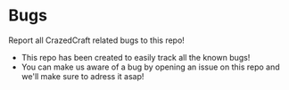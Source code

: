# Bugs
Report all CrazedCraft related bugs to this repo!
* This repo has been created to easily track all the known bugs!
* You can make us aware of a bug by opening an issue on this repo and we'll make sure to adress it asap!
